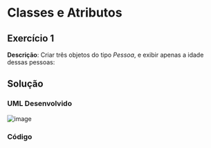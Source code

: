 # Classes e Atributos

## Exercício 1
**Descrição**: Criar três objetos do tipo _Pessoa_, e exibir apenas a idade dessas pessoas:

## Solução
### UML Desenvolvido
![image](https://github.com/gabrielandre-math/AcademiaJavaAtos/assets/60861872/2809c13a-94a8-4636-9c7a-b565b8cb512a)
### Código
~~~java

~~~
